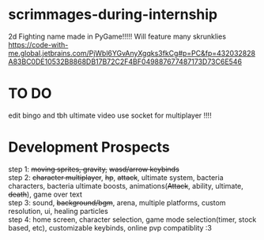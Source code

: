 # scrimmages-during-internship
2d Fighting name made in PyGame!!!!!
Will feature many skrunklies
https://code-with-me.global.jetbrains.com/PjWbl6YGvAnyXgqks3fkCg#p=PC&fp=432032828A83BC0DE10532B8868DB17B72C2F4BF049887677487173D73C6E546
# TO DO
edit bingo and tbh ultimate video 
use socket for multiplayer !!!!  




# Development Prospects
step 1: ~~moving sprites, gravity,~~ ~~wasd/arrow keybinds~~  
step 2: ~~character multiplayer~~, ~~hp~~, ~~attack~~, ultimate system, bacteria characters, bacteria ultimate boosts, animations(~~Attack~~, ability, ultimate, ~~death~~), game over text  
step 3: sound, ~~background/bgm~~, arena, multiple platforms, custom resolution, ui, healing particles  
step 4: home screen, character selection, game mode selection(timer, stock based, etc), customizable keybinds, online pvp compatiblity :3
